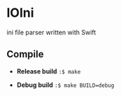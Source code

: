 # IOIni
ini file parser written with Swift

## Compile


* **Release build**
`:$ make`

* **Debug build**
`:$ make BUILD=debug`
